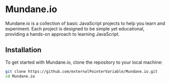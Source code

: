 # Mundane.io

Mundane.io is a collection of basic JavaScript projects to help you learn and experiment. Each project is designed to be simple yet educational, providing a hands-on approach to learning JavaScript.

## Installation

To get started with Mundane.io, clone the repository to your local machine:

```sh
git clone https://github.com/externalPointerVariable/Mundane.io.git
cd Mundane.io
```
